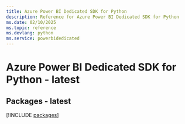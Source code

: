```yaml
---
title: Azure Power BI Dedicated SDK for Python
description: Reference for Azure Power BI Dedicated SDK for Python
ms.date: 02/10/2025
ms.topic: reference
ms.devlang: python
ms.service: powerbidedicated
---
```

# Azure Power BI Dedicated SDK for Python - latest
## Packages - latest
[!INCLUDE [packages](power-bi-dedicated-index.md)]